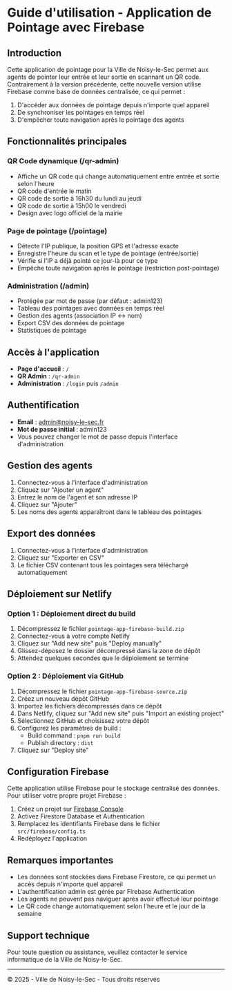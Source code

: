 # Guide d'utilisation - Application de Pointage avec Firebase

## Introduction

Cette application de pointage pour la Ville de Noisy-le-Sec permet aux agents de pointer leur entrée et leur sortie en scannant un QR code. Contrairement à la version précédente, cette nouvelle version utilise Firebase comme base de données centralisée, ce qui permet :

1. D'accéder aux données de pointage depuis n'importe quel appareil
2. De synchroniser les pointages en temps réel
3. D'empêcher toute navigation après le pointage des agents

## Fonctionnalités principales

### QR Code dynamique (/qr-admin)
- Affiche un QR code qui change automatiquement entre entrée et sortie selon l'heure
- QR code d'entrée le matin
- QR code de sortie à 16h30 du lundi au jeudi
- QR code de sortie à 15h00 le vendredi
- Design avec logo officiel de la mairie

### Page de pointage (/pointage)
- Détecte l'IP publique, la position GPS et l'adresse exacte
- Enregistre l'heure du scan et le type de pointage (entrée/sortie)
- Vérifie si l'IP a déjà pointé ce jour-là pour ce type
- Empêche toute navigation après le pointage (restriction post-pointage)

### Administration (/admin)
- Protégée par mot de passe (par défaut : admin123)
- Tableau des pointages avec données en temps réel
- Gestion des agents (association IP <-> nom)
- Export CSV des données de pointage
- Statistiques de pointage

## Accès à l'application

- **Page d'accueil** : `/`
- **QR Admin** : `/qr-admin`
- **Administration** : `/login` puis `/admin`

## Authentification

- **Email** : admin@noisy-le-sec.fr
- **Mot de passe initial** : admin123
- Vous pouvez changer le mot de passe depuis l'interface d'administration

## Gestion des agents

1. Connectez-vous à l'interface d'administration
2. Cliquez sur "Ajouter un agent"
3. Entrez le nom de l'agent et son adresse IP
4. Cliquez sur "Ajouter"
5. Les noms des agents apparaîtront dans le tableau des pointages

## Export des données

1. Connectez-vous à l'interface d'administration
2. Cliquez sur "Exporter en CSV"
3. Le fichier CSV contenant tous les pointages sera téléchargé automatiquement

## Déploiement sur Netlify

### Option 1 : Déploiement direct du build

1. Décompressez le fichier `pointage-app-firebase-build.zip`
2. Connectez-vous à votre compte Netlify
3. Cliquez sur "Add new site" puis "Deploy manually"
4. Glissez-déposez le dossier décompressé dans la zone de dépôt
5. Attendez quelques secondes que le déploiement se termine

### Option 2 : Déploiement via GitHub

1. Décompressez le fichier `pointage-app-firebase-source.zip`
2. Créez un nouveau dépôt GitHub
3. Importez les fichiers décompressés dans ce dépôt
4. Dans Netlify, cliquez sur "Add new site" puis "Import an existing project"
5. Sélectionnez GitHub et choisissez votre dépôt
6. Configurez les paramètres de build :
   - Build command : `pnpm run build`
   - Publish directory : `dist`
7. Cliquez sur "Deploy site"

## Configuration Firebase

Cette application utilise Firebase pour le stockage centralisé des données. Pour utiliser votre propre projet Firebase :

1. Créez un projet sur [Firebase Console](https://console.firebase.google.com/)
2. Activez Firestore Database et Authentication
3. Remplacez les identifiants Firebase dans le fichier `src/firebase/config.ts`
4. Redéployez l'application

## Remarques importantes

- Les données sont stockées dans Firebase Firestore, ce qui permet un accès depuis n'importe quel appareil
- L'authentification admin est gérée par Firebase Authentication
- Les agents ne peuvent pas naviguer après avoir effectué leur pointage
- Le QR code change automatiquement selon l'heure et le jour de la semaine

## Support technique

Pour toute question ou assistance, veuillez contacter le service informatique de la Ville de Noisy-le-Sec.

---

© 2025 - Ville de Noisy-le-Sec - Tous droits réservés
